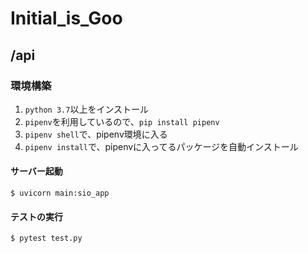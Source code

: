 # Initial_is_Goo

## /api
### 環境構築
1. `python 3.7`以上をインストール
1. `pipenv`を利用しているので、`pip install pipenv`
1. `pipenv shell`で、pipenv環境に入る
1. `pipenv install`で、pipenvに入ってるパッケージを自動インストール

#### サーバー起動
`$ uvicorn main:sio_app`

#### テストの実行
`$ pytest test.py`